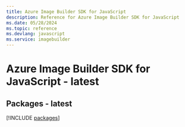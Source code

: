 ```yaml
---
title: Azure Image Builder SDK for JavaScript
description: Reference for Azure Image Builder SDK for JavaScript
ms.date: 05/28/2024
ms.topic: reference
ms.devlang: javascript
ms.service: imagebuilder
---
```

# Azure Image Builder SDK for JavaScript - latest
## Packages - latest
[!INCLUDE [packages](image-builder-index.md)]
